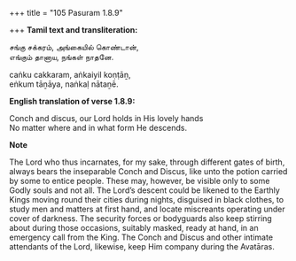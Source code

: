 +++
title = "105 Pasuram 1.8.9"

+++
**Tamil text and transliteration:**

சங்கு சக்கரம், அங்கையில் கொண்டான்,  
எங்கும் தானாய, நங்கள் நாதனே.

caṅku cakkaram, aṅkaiyil koṇṭāṉ,  
eṅkum tāṉāya, naṅkaḷ nātaṉē.

**English translation of verse 1.8.9:**

Conch and discus, our Lord holds in His lovely hands  
No matter where and in what form He descends.

**Note**

The Lord who thus incarnates, for my sake, through different gates of birth, always bears the inseparable Conch and Discus, like unto the potion carried by some to entice people. These may, however, be visible only to some Godly souls and not all. The Lord’s descent could be likened to the Earthly Kings moving round their cities during nights, disguised in black clothes, to study men and matters at first hand, and locate miscreants operating under cover of darkness. The security forces or bodyguards also keep stirring about during those occasions, suitably masked, ready at hand, in an emergency call from the King. The Conch and Discus and other intimate attendants of the Lord, likewise, keep Him company during the Avatāras.


